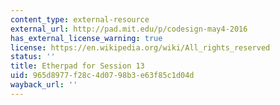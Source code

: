 ```yaml
---
content_type: external-resource
external_url: http://pad.mit.edu/p/codesign-may4-2016
has_external_license_warning: true
license: https://en.wikipedia.org/wiki/All_rights_reserved
status: ''
title: Etherpad for Session 13
uid: 965d8977-f28c-4d07-98b3-e63f85c1d04d
wayback_url: ''
---
```

